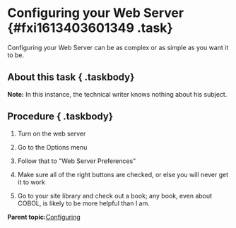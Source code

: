 # Configuring your Web Server {#fxi1613403601349 .task}

Configuring your Web Server can be as complex or as simple as you want it to be.

## About this task { .taskbody}

**Note:** In this instance, the technical writer knows nothing about his subject.

## Procedure { .taskbody}

1.  Turn on the web server

2.  Go to the Options menu

3.  Follow that to "Web Server Preferences"

4.  Make sure all of the right buttons are checked, or else you will never get it to work

5.  Go to your site library and check out a book; any book, even about COBOL, is likely to be more helpful than I am.


**Parent topic:**[Configuring](aiq1613403601234.md)

